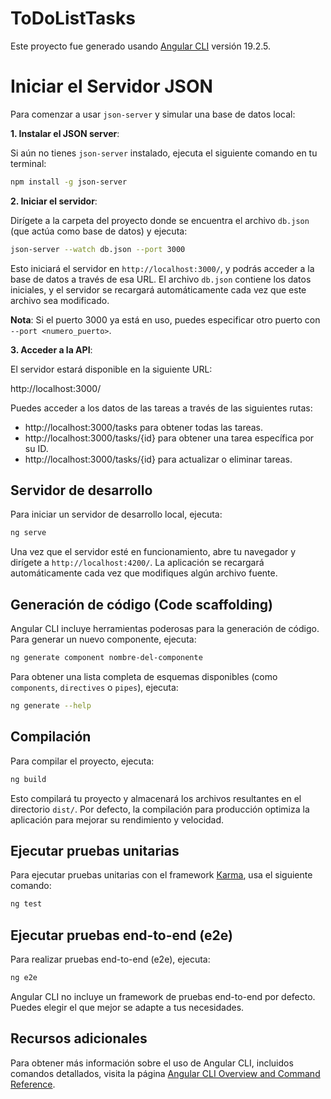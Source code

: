 # ToDoListTasks

Este proyecto fue generado usando [Angular CLI](https://github.com/angular/angular-cli) versión 19.2.5.

# Iniciar el Servidor JSON
Para comenzar a usar `json-server` y simular una base de datos local:

**1. Instalar el JSON server**:

Si aún no tienes `json-server` instalado, ejecuta el siguiente comando en tu terminal:

```bash
npm install -g json-server
```

**2. Iniciar el servidor**:

Dirígete a la carpeta del proyecto donde se encuentra el archivo `db.json` (que actúa como base de datos) y ejecuta:

```bash
json-server --watch db.json --port 3000
```

Esto iniciará el servidor en `http://localhost:3000/`, y podrás acceder a la base de datos a través de esa URL. El archivo `db.json` contiene los datos iniciales, y el servidor se recargará automáticamente cada vez que este archivo sea modificado.

**Nota**: Si el puerto 3000 ya está en uso, puedes especificar otro puerto con `--port <numero_puerto>`.

**3. Acceder a la API**:

El servidor estará disponible en la siguiente URL:

http://localhost:3000/

Puedes acceder a los datos de las tareas a través de las siguientes rutas:

- http://localhost:3000/tasks para obtener todas las tareas.
- http://localhost:3000/tasks/{id} para obtener una tarea específica por su ID.
- http://localhost:3000/tasks/{id} para actualizar o eliminar tareas.

## Servidor de desarrollo

Para iniciar un servidor de desarrollo local, ejecuta:

```bash
ng serve
```

Una vez que el servidor esté en funcionamiento, abre tu navegador y dirígete a `http://localhost:4200/`. La aplicación se recargará automáticamente cada vez que modifiques algún archivo fuente.

## Generación de código (Code scaffolding)

Angular CLI incluye herramientas poderosas para la generación de código. Para generar un nuevo componente, ejecuta:

```bash
ng generate component nombre-del-componente
```

Para obtener una lista completa de esquemas disponibles (como `components`, `directives` o `pipes`), ejecuta:

```bash
ng generate --help
```

## Compilación

Para compilar el proyecto, ejecuta:

```bash
ng build
```

Esto compilará tu proyecto y almacenará los archivos resultantes en el directorio `dist/`. Por defecto, la compilación para producción optimiza la aplicación para mejorar su rendimiento y velocidad.

## Ejecutar pruebas unitarias

Para ejecutar pruebas unitarias con el framework [Karma](https://karma-runner.github.io), usa el siguiente comando:

```bash
ng test
```

## Ejecutar pruebas end-to-end (e2e)

Para realizar pruebas end-to-end (e2e), ejecuta:

```bash
ng e2e
```

Angular CLI no incluye un framework de pruebas end-to-end por defecto. Puedes elegir el que mejor se adapte a tus necesidades.

## Recursos adicionales

Para obtener más información sobre el uso de Angular CLI, incluidos comandos detallados, visita la página [Angular CLI Overview and Command Reference](https://angular.dev/tools/cli).

